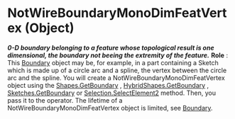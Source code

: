 # NotWireBoundaryMonoDimFeatVertex (Object)

**_0-D boundary belonging to a feature whose topological result is one dimensional, the boundary not beeing the extremity of the feature._**
**Role** : This [Boundary](../MecModInterfaces/interface_Boundary_14542.md) object may be, for example, in a part containing a Sketch which is made up of a circle arc and a spline, the vertex between the circle arc and the spline. You will create a NotWireBoundaryMonoDimFeatVertex object using the [Shapes.GetBoundary](../MecModInterfaces/interface_Shapes_8122.htm#GetBoundary) , [HybridShapes.GetBoundary](../MecModInterfaces/interface_HybridShapes_30836.htm#GetBoundary) , [Sketches.GetBoundary](../MecModInterfaces/interface_Sketches_14228.htm#GetBoundary) or [Selection.SelectElement2](../InfInterfaces/interface_Selection_18040.htm#SelectElement2) method. Then, you pass it to the operator. The lifetime of a NotWireBoundaryMonoDimFeatVertex object is limited, see [Boundary](../MecModInterfaces/interface_Boundary_14542.md).